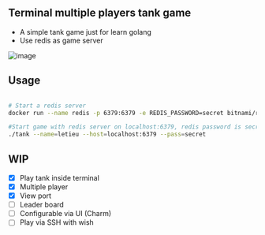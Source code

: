 ## Terminal multiple players tank game

- A simple tank game just for learn golang
- Use redis as game server

![image](https://github.com/letieu/tank-online/assets/53562817/4aeffbc2-a13d-464f-b07e-2a62acf76cb4)

## Usage

```bash

# Start a redis server
docker run --name redis -p 6379:6379 -e REDIS_PASSWORD=secret bitnami/redis:latest

#Start game with redis server on localhost:6379, redis password is secret
./tank --name=letieu --host=localhost:6379 --pass=secret

```

## WIP
- [X] Play tank inside terminal
- [x] Multiple player
- [x] View port
- [ ] Leader board
- [ ] Configurable via UI (Charm)
- [ ] Play via SSH with wish
